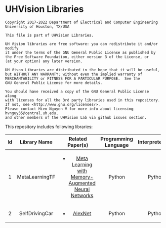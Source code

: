 <h1>UHVision Libraries</h1>

    Copyright 2017-2022 Department of Electrical and Computer Engineering
    University of Houston, TX/USA
    
    This file is part of UHVision Libraries.
   
    UH Vision libraries are free software: you can redistribute it and/or modify
    it under the terms of the GNU General Public License as published by
    the Free Software Foundation, either version 3 of the License, or
    (at your option) any later version.
   
    UH Vison Libraries are distributed in the hope that it will be useful,
    but WITHOUT ANY WARRANTY; without even the implied warranty of
    MERCHANTABILITY or FITNESS FOR A PARTICULAR PURPOSE.  See the
    GNU General Public License for more details.
   
    You should have received a copy of the GNU General Public License along 
    with licenses for all the 3rd party libraries used in this repository. 
    If not, see <http://www.gnu.org/licenses/>. 
    Please contact Hien Nguyen V for more info about licensing hvnguy35@central.uh.edu, 
    and other members of the UHVision Lab via github issues section.

<p> This repository includes following libraries: </p>

|  Id  |  Library Name  | Related Paper(s) | Programming Language | Interpreter/Compiler |
|:----:|:--------------:|:----------------:|:--------------------:|:--------------------:|
| 1    | MetaLearningTF | <ul><li><a href="http://jmlr.org/proceedings/papers/v48/santoro16.pdf">Meta Learning with Memory-Augmented Neural Networks</a></li></ul>| Python | Python 3.5.2 |
| 2    | SelfDrivingCar | <ul><li><a href="http://papers.nips.cc/paper/4824-imagenet-classification-with-deep-convolutional-neural-networks.pdf">AlexNet</a></li></ul>| Python | Python 3.5.2 |

